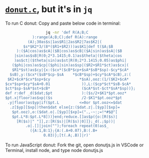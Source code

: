 # [`donut.c`](https://www.a1k0n.net/2011/07/20/donut-math.html), but it's in `jq`

To run C donut:
Copy and paste below code in terminal: 

```sh
                  jq -nr 'def R(A;B;C
            ):range(A;B;C);def R(A):range
          (A);30as$s|1as$R1|2as$R2|7as$K2|(
        $s*$K2*3/(8*($R1+$R2)))as$K1|def t($A;$B
     ):($A|cos)as$cA|($B|cos)as$cB|($A|sin)as$sA|($B
    |sin)as$sB|R(0;2*3.1415;0.1)as$theta|($theta|cos
    )as$ct|($theta|sin)as$st|R(0;2*3.1415;0.05)as$phi|
   ($phi|cos)as$cp|($phi|sin)as$sp|($R2+$R1*$ct)as$cx|(
   $R1*$st)as$cy|{x:($cx*($cB*$cp+$sA*$sB*$sp)-$cy*$cA*
  $sB),y:($cx*($sB*$cp-$sA    *$cB*$sp)+$cy*$cA*$cB),z:(
 $K2+$cA*$cx*$sp+$cy             *$sA),ooz:(1/($K2+$cA*
$cx*$sp+$cy*$sA+0.01              )),L:($cp*$ct*$sB-$cA*
$ct*$sp-$sA*$st+$cB*              ($cA*$st-$ct*$sA*$sp))};
def r:def _d($dat;$pt             ):($s/2+$K1*$pt.ooz*
$pt.x|floor)as$xp|($s             /2-$K1*$pt.ooz*$pt
 .y|floor)as$yp|if($pt.L         <=0or $pt.ooz<=$dat
  .z[$yp][$xp])then$dat else{z:($dat.z|.[$yp][$xp]=
   $pt.ooz),o:($dat.o|.[$yp][$xp]=(".,-~:;=!*#$@"[
   $pt.L*8:$pt.L*8]))}end;reduce.[]as$p({o:[R($s)|
     [R($s)|" "]],z:[R($s)|[R($s)|0]]};_d(.;$p))|
         .o|.[]|join("");foreach repeat(0)as$_
           ({A:1,B:1};{A:(.A+0.07),B:(.B+
                 0.03)};[t(.A;.B)]|r)'
```

To run JavaScript donut:
Fork the git, open donutjs.js in VSCode or Terminal, install node, and type node donutjs.js
